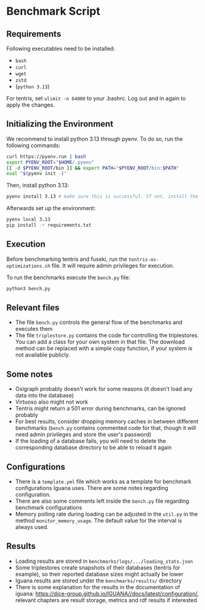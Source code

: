 # Benchmark Script

## Requirements
Following executables need to be installed:

- `bash`
- `curl`
- `wget`
- `zstd`
- (`python 3.13`)

For tentris, set `ulimit -n 64000` to your .bashrc. Log out and in again to apply the changes.

## Initializing the Environment

We recommend to install python 3.13 through pyenv. To do so, run the following commands:
```bash
curl https://pyenv.run | bash
export PYENV_ROOT="$HOME/.pyenv"
[[ -d $PYENV_ROOT/bin ]] && export PATH="$PYENV_ROOT/bin:$PATH"
eval "$(pyenv init -)"
```

Then, install python 3.13:
```bash
pyenv install 3.13 # make sure this is successful. If not, install the required dependencies from your package manager, run again and confirm [Y] if asked to continue because it already exists. 
```

Afterwards set up the environment:
```bash
pyenv local 3.13
pip install -r requirements.txt
```

## Execution

Before benchmarking tentris and fuseki, run the `tentris-os-optimizations.sh` file. It will require
admin privileges for execution.

To run the benchmarks execute the `bench.py` file:
```bash
python3 bench.py
```

## Relevant files

- The file `bench.py` controls the general flow of the benchmarks and executes them
- The file `triplestore.py` contains the code for controlling the triplestores. You can add a class for your own system in that file. The download method can be replaced with a simple copy function, if your system
is not available publicly.

## Some notes

- Oxigraph probably doesn't work for some reasons (it doesn't load any data into the database)
- Virtuoso also might not work
- Tentris might return a 501 error during benchmarks, can be ignored probably
- For best results, consider dropping memory caches in between different benchmarks 
(`bench.py` contains commented code for that, though it will need admin privileges and store the user's password)
- If the loading of a database fails, you will need to delete the corresponding database directory to be
able to reload it again

## Configurations

- There is a `template.yml` file which works as a template for benchmark configurations Iguana uses.
There are some notes regarding configuration.
- There are also some comments left inside the `bench.py` file regarding benchmark configurations
- Memory polling rate during loading can be adjusted in the `util.py` in the method `monitor_memory_usage`. The default value for the interval is always used.

## Results

- Loading results are stored in `benchmarks/logs/.../loading_stats.json`
- Some triplestores create snapshots of their databases (tentris for example), so their reported database sizes might actually be lower
- Iguana results are stored under the `benchmarks/results/` directory
- There is some explanation for the results in the documentation of iguana: https://dice-group.github.io/IGUANA//docs/latest/configuration/, relevant chapters are result storage, metrics and rdf results if interested
